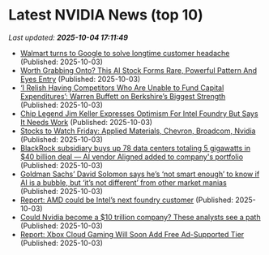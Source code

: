 # Latest NVIDIA News (top 10)
_Last updated: **2025-10-04 17:11:49**_

- [Walmart turns to Google to solve longtime customer headache](https://www.thestreet.com/retail/walmart-turns-to-google-to-solve-longtime-customer-headache) (Published: 2025-10-03)
- [Worth Grabbing Onto? This AI Stock Forms Rare, Powerful Pattern And Eyes Entry](https://biztoc.com/x/ac3a9d3df59e5391) (Published: 2025-10-03)
- [‘I Relish Having Competitors Who Are Unable to Fund Capital Expenditures’: Warren Buffett on Berkshire’s Biggest Strength](https://www.barchart.com/story/news/35221442/i-relish-having-competitors-who-are-unable-to-fund-capital-expenditures-warren-buffett-on-berkshires-biggest-strength) (Published: 2025-10-03)
- [Chip Legend Jim Keller Expresses Optimism For Intel Foundry But Says It Needs Work](https://hothardware.com/news/jim-keller-says-intel-foundry-needs-work) (Published: 2025-10-03)
- [Stocks to Watch Friday: Applied Materials, Chevron, Broadcom, Nvidia](https://biztoc.com/x/c6a56d4bc05063c8) (Published: 2025-10-03)
- [BlackRock subsidiary buys up 78 data centers totaling 5 gigawatts in $40 billion deal — AI vendor Aligned added to company's portfolio](https://www.tomshardware.com/tech-industry/blackrock-subsidiary-buys-up-78-data-centers-totaling-5-gigawatts-in-usd40-billion-deal-ai-vendor-aligned-added-to-companys-portfolio) (Published: 2025-10-03)
- [Goldman Sachs’ David Solomon says he’s ‘not smart enough’ to know if AI is a bubble, but ‘it’s not different’ from other market manias](https://fortune.com/2025/10/03/goldman-sachs-david-solomon-ai-bubble-not-smart-enough-not-different/) (Published: 2025-10-03)
- [Report: AMD could be Intel’s next foundry customer](https://www.networkworld.com/article/4067746/report-amd-could-be-intels-next-foundry-customer.html) (Published: 2025-10-03)
- [Could Nvidia become a $10 trillion company? These analysts see a path](https://biztoc.com/x/b2d56ed72fb3b5d0) (Published: 2025-10-03)
- [Report: Xbox Cloud Gaming Will Soon Add Free Ad-Supported Tier](https://www.thurrott.com/games/327827/report-xbox-cloud-gaming-will-soon-add-free-ad-supported-tier) (Published: 2025-10-03)
